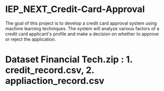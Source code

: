 # IEP_NEXT_Credit-Card-Approval
The goal of this project is to develop a credit card approval system using machine learning techniques. The system will analyze various factors of a credit card applicant's profile and make a decision on whether to approve or reject the application.
# Dataset Financial Tech.zip : 1. credit_record.csv, 2. appliaction_record.csv

